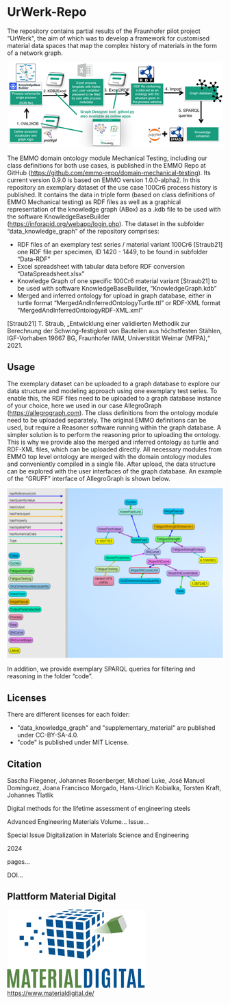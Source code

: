 # UrWerk-Repo
The repository contains partial results of the Fraunhofer pilot project "UrWerk", the aim of which was to develop a framework for customised material data spaces that map the complex history of materials in the form of a network graph. 

![Data mapping and integration workflow applied in the use case 100Cr6 process history by combination of several software tools, connected by the scripts of GDTool](https://github.com/johannesrosenberger/UrWerk-Repo/blob/main/supplementary_material/data_mapping_and_integration_workflow.png?raw=true)

The EMMO domain ontology module Mechanical Testing, including our class definitions for both use cases, is published in the EMMO Repo at GitHub (https://github.com/emmo-repo/domain-mechanical-testing). Its current version 0.9.0 is based on EMMO version 1.0.0-alpha2.
In this repository an exemplary dataset of the use case 100Cr6 process history is published. It contains the data in triple form (based on class definitions of EMMO Mechanical testing) as RDF files as well as a graphical representation of the knowledge graph (ABox) as a .kdb file to be used with the software KnowledgeBaseBuilder (https://inforapid.org/webapp/login.php). The dataset in the subfolder “data_knowledge_graph” of the repository comprises:
- RDF files of an exemplary test series / material variant 100Cr6 [Straub21] one RDF file per specimen, ID 1420 - 1449, to be found in subfolder “Data-RDF”
- Excel spreadsheet with tabular data before RDF conversion “DataSpreadsheet.xlsx”
- Knowledge Graph of one specific 100Cr6 material variant [Straub21] to be used with software KnowledgeBaseBuilder, “KnowledgeGraph.kdb”
- Merged and inferred ontology for upload in graph database, either in turtle format “MergedAndInferredOntologyTurtle.ttl” or RDF-XML format “MergedAndInferredOntologyRDF-XML.xml”


[Straub21] T. Straub, „Entwicklung einer validierten Methodik zur Berechnung der Schwing-festigkeit von Bauteilen aus höchstfesten Stählen, IGF-Vorhaben 19667 BG, Fraunhofer IWM, Universtität Weimar (MFPA),“ 2021. 


## Usage
The exemplary dataset can be uploaded to a graph database to explore our data structure and modeling approach using one exemplary test series. To enable this, the RDF files need to be uploaded to a graph database instance of your choice, here we used in our case AllegroGraph (https://allegrograph.com). The class definitions from the ontology module need to be uploaded separately. The original EMMO definitions can be used, but require a Reasoner software running within the graph database. A simpler solution is to perform the reasoning prior to uploading the ontology. This is why we provide also the merged and inferred ontology as turtle and RDF-XML files, which can be uploaded directly. All necessary modules from EMMO top level ontology are merged with the domain ontology modules and conveniently compiled in a single file. After upload, the data structure can be explored with the user interfaces of the graph database. An example of the “GRUFF” interface of AllegroGraph is shown below. 

![GUI in AllegroGraph for our dataset](https://github.com/johannesrosenberger/UrWerk-Repo/blob/main/supplementary_material/GUI%20interface%20in%20allegrograph.png?raw=true)

In addition, we provide exemplary SPARQL queries for filtering and reasoning in the folder “code”.


## Licenses
There are different licenses for each folder: 
- "data_knowledge_graph" and "supplementary_material" are published under CC-BY-SA-4.0.
- "code" is published under MIT License.


## Citation
Sascha Fliegener, Johannes Rosenberger, Michael Luke, José Manuel Domínguez, Joana Francisco Morgado, Hans-Ulrich Kobialka, Torsten Kraft, Johannes Tlatlik

Digital methods for the lifetime assessment of engineering steels

Advanced Engineering Materials Volume... Issue...

Special Issue Digitalization in Materials Science and Engineering

2024

pages...

DOI...


## Plattform Material Digital
![Logo_Material_Digital](https://raw.githubusercontent.com/johannesrosenberger/UrWerk-Repo/5ac81ea5eee91692d521fab6ad8ec5f9759e52dd/supplementary_material/Logo_MaterialDigital.svg)
https://www.materialdigital.de/
